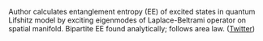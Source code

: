 
Author calculates entanglement entropy (EE) of excited states in quantum Lifshitz model by exciting  eigenmodes of Laplace-Beltrami operator on spatial manifold. Bipartite EE found analytically; follows area law. ([Twitter](https://twitter.com/JoshuahHeath/status/1302989089482907648))
